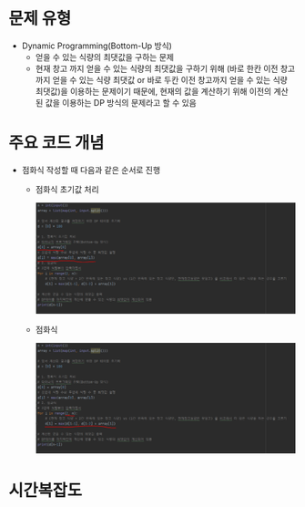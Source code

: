 # 문제 유형 
- Dynamic Programming(Bottom-Up 방식)
  - 얻을 수 있는 식량의 최댓값을 구하는 문제
  - 현재 창고 까지 얻을 수 있는 식량의 최댓값을 구하기 위해 (바로 한칸 이전 창고까지 얻을 수 있는 식량 최댓값 or 바로 두칸 이전 창고까지 얻을 수 있는 식량 최댓값)을 이용하는 문제이기 때문에, 현재의 값을 계산하기 위해 이전의 계산된 값을 이용하는 DP 방식의 문제라고 할 수 있음

# 주요 코드 개념
- 점화식 작성할 때 다음과 같은 순서로 진행
  - 점화식 초기값 처리

    ![img.png](이미지/개미전사_1.png)
  
  - 점화식

    ![img_1.png](이미지/개미전사_2.png)

# 시간복잡도
